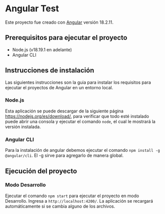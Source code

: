 # Angular Test

Este proyecto fue creado con [Angular](https://github.com/angular/angular-cli) versión 18.2.11.

## Prerequisitos para ejecutar el proyecto

 - Node.js (v18.19.1 en adelante)
 - Angular CLI

## Instrucciones de instalación

Las siguientes instrucciones son la guia para instalar los requisitos para ejecutar el proyectos de Angular en un entorno local.

### Node.js

Esta aplicación se puede descargar de la siguiente página https://nodejs.org/es/download/, para verificar que todo esté instalado puede abrir una consola y ejecutar el comando `node`, el cual le mostrará la versión instalada.

### Angular CLI

Para la instalación de angular debemos ejecutar el comando `npm install -g @angular/cli`.
El -g sirve para agregarlo de manera global.

## Ejecución del proyecto

### Modo Desarrollo

Ejecutar el comando `npm start` para ejecutar el proyecto en modo Desarrollo. Ingresa a `http://localhost:4200/`. La aplicación se recargará automáticamente si se cambia alguno de los archivos.

